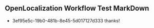 ## OpenLocalization Workflow Test MarkDown
* 3ef95e5c-19b0-481b-8e45-5d017127d333 thanks!

<!--HONumber=Aug16_HO1-->


